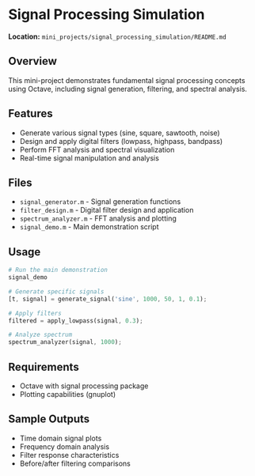 # Signal Processing Simulation

**Location:** `mini_projects/signal_processing_simulation/README.md`

## Overview

This mini-project demonstrates fundamental signal processing concepts using Octave, including signal generation, filtering, and spectral analysis.

## Features

- Generate various signal types (sine, square, sawtooth, noise)
- Design and apply digital filters (lowpass, highpass, bandpass)
- Perform FFT analysis and spectral visualization
- Real-time signal manipulation and analysis

## Files

- `signal_generator.m` - Signal generation functions
- `filter_design.m` - Digital filter design and application
- `spectrum_analyzer.m` - FFT analysis and plotting
- `signal_demo.m` - Main demonstration script

## Usage

```octave
# Run the main demonstration
signal_demo

# Generate specific signals
[t, signal] = generate_signal('sine', 1000, 50, 1, 0.1);

# Apply filters
filtered = apply_lowpass(signal, 0.3);

# Analyze spectrum
spectrum_analyzer(signal, 1000);
```

## Requirements

- Octave with signal processing package
- Plotting capabilities (gnuplot)

## Sample Outputs

- Time domain signal plots
- Frequency domain analysis
- Filter response characteristics
- Before/after filtering comparisons
